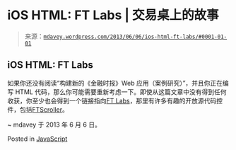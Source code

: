 <!--yml

category: 未分类

date: 2024-05-18 06:24:05

-->

# iOS HTML: FT Labs | 交易桌上的故事

> 来源：[`mdavey.wordpress.com/2013/06/06/ios-html-ft-labs/#0001-01-01`](https://mdavey.wordpress.com/2013/06/06/ios-html-ft-labs/#0001-01-01)

## iOS HTML: FT Labs

如果你还没有阅读“构建新的《金融时报》Web 应用（案例研究）”，并且你正在编写 HTML 代码，那么你可能需要重新考虑一下。即使从这篇文章中没有得到任何收获，你至少也会得到一个链接指向[FT Labs](http://labs.ft.com/)，那里有许多有趣的开放源代码控件，包括[FTScroller](https://github.com/ftlabs/ftscroller)。

~ mdavey 于 2013 年 6 月 6 日。

Posted in [JavaScript](https://mdavey.wordpress.com/category/languages/javascript/)
